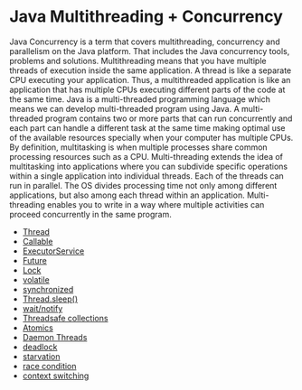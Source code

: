 # Java Multithreading + Concurrency

Java Concurrency is a term that covers multithreading, concurrency and parallelism on the Java platform. That includes
the Java concurrency tools, problems and solutions.
Multithreading means that you have multiple threads of execution inside the same application. A thread is like a
separate CPU executing your application. Thus, a multithreaded application is like an application that has multiple CPUs
executing different parts of the code at the same time.
Java is a multi-threaded programming language which means we can develop multi-threaded program using Java. A
multi-threaded program contains two or more parts that can run concurrently and each part can handle a different task at
the same time making optimal use of the available resources specially when your computer has multiple CPUs.
By definition, multitasking is when multiple processes share common processing resources such as a CPU. Multi-threading
extends the idea of multitasking into applications where you can subdivide specific operations within a single
application into individual threads. Each of the threads can run in parallel. The OS divides processing time not only
among different applications, but also among each thread within an application.
Multi-threading enables you to write in a way where multiple activities can proceed concurrently in the same program.

- [Thread](./thread.md)
- [Callable](./callable.md)
- [ExecutorService](./executor_service.md)
- [Future](./future.md)
- [Lock](./lock.md)
- [volatile](./volatile.md)
- [synchronized](./syncronized.md)
- [Thread.sleep()](./sleep.md)
- [wait/notify](./wait_notify.md)
- [Threadsafe collections](./threadsafe_collections.md)
- [Atomics](./atomics.md)
- [Daemon Threads](./daemon_threads.md)
- [deadlock](./deadlock.md)
- [starvation](./starvation.md)
- [race condition](./race_condition.md)
- [context switching](./context_switching.md)
